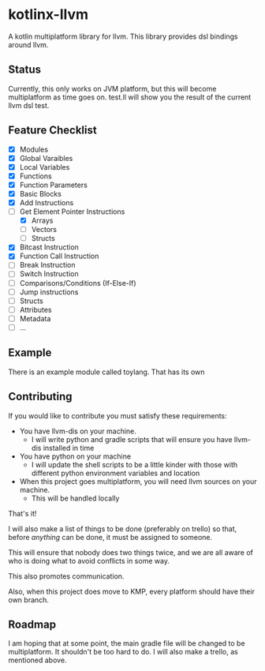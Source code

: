 # kotlinx-llvm
A kotlin multiplatform library for llvm. This library provides dsl bindings around llvm.

## Status
Currently, this only works on JVM platform, but this will become multiplatform as time goes on.
test.ll will show you the result of the current llvm dsl test.

## Feature Checklist
- [x] Modules
- [x] Global Varaibles
- [x] Local Variables
- [x] Functions
- [x] Function Parameters
- [x] Basic Blocks
- [x] Add Instructions
- [ ] Get Element Pointer Instructions
   - [x] Arrays
   - [ ] Vectors
   - [ ] Structs
- [x] Bitcast Instruction
- [x] Function Call Instruction
- [ ] Break Instruction
- [ ] Switch Instruction
- [ ] Comparisons/Conditions (If-Else-If)
- [ ] Jump instructions
- [ ] Structs
- [ ] Attributes
- [ ] Metadata
- [ ] ...

## Example
There is an example module called toylang. That has its own 

## Contributing
If you would like to contribute you must satisfy these requirements:

* You have llvm-dis on your machine.
    * I will write python and gradle scripts that will ensure you have llvm-dis installed in time
* You have python on your machine
    * I will update the shell scripts to be a little kinder with those with different python environment variables and location
* When this project goes multiplatform, you will need llvm sources on your machine.
    * This will be handled locally

That's it! 

I will also make a list of things to be done (preferably on trello) so that, before *anything* can be done, it must be assigned to someone. 

This will ensure that nobody does two things twice, and we are all aware of who is doing what to avoid conflicts in some way. 

This also promotes communication.

Also, when this project does move to KMP, every platform should have their own branch.

## Roadmap
I am hoping that at some point, the main gradle file will be changed to be multiplatform. It shouldn't be too hard to do.
I will also make a trello, as mentioned above.
